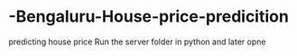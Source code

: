 # -Bengaluru-House-price-predicition
predicting house price 
Run the server folder in python 
and later opne

